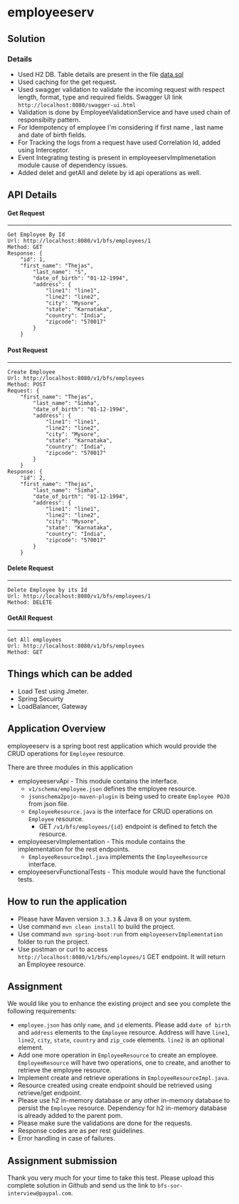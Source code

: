 # employeeserv

## Solution

### Details
 - Used H2 DB. Table details are present in the file [data.sql](employeeservImplementation/src/main/resources/data.sql)
 - Used caching for the get request.
 - Used swagger validation to validate the incoming request with respect length, format, type and required fields. Swagger UI link `http://localhost:8080/swagger-ui.html`
 - Validation is done by EmployeeValidationService and have used chain of responsibilty pattern.
 - For Idempotency of employee I'm considering if first name , last name and date of birth fields.
 - For Tracking the logs from a request have used Correlation Id, added using Interceptor.
 - Event Integrating testing is present in employeeservImplmenetation module cause of dependency issues.
 - Added delet and getAll and delete by id api operations as well.


## API Details

#### Get Request

---------------
	Get Employee By Id
	Url: http://localhost:8080/v1/bfs/employees/1
	Method: GET
	Response: {
		"id": 1,
		"first_name": "Thejas",
			"last_name": "S",
			"date_of_birth": "01-12-1994",
			"address": {
				"line1": "line1",
				"line2": "line2",
				"city": "Mysore",
				"state": "Karnataka",
				"country": "India",
				"zipcode": "570017"
			}
		}

#### Post Request	
---------------
	Create Employee
	Url: http://localhost:8080/v1/bfs/employees
	Method: POST
	Request: {
		"first_name": "Thejas",
			"last_name": "Simha",
			"date_of_birth": "01-12-1994",
			"address": {
				"line1": "line1",
				"line2": "line2",
				"city": "Mysore",
				"state": "Karnataka",
				"country": "India",
				"zipcode": "570017"
			}
		}
	Response: {
		"id": 2,
		"first_name": "Thejas",
			"last_name": "Simha",
			"date_of_birth": "01-12-1994",
			"address": {
				"line1": "line1",
				"line2": "line2",
				"city": "Mysore",
				"state": "Karnataka",
				"country": "India",
				"zipcode": "570017"
			}
		}
		
#### Delete Request	
---------------
	Delete Employee by its Id
	Url: http://localhost:8080/v1/bfs/employees/1
	Method: DELETE	
	
#### GetAll  Request	
---------------
	Get All employees
	Url: http://localhost:8080/v1/bfs/employees
	Method: GET				


## Things which can be added

 - Load Test using Jmeter.
 - Spring Secuirty
 - LoadBalancer, Gateway 
 


## Application Overview
employeeserv is a spring boot rest application which would provide the CRUD operations for `Employee` resource.

There are three modules in this application
- employeeservApi - This module contains the interface.
	- `v1/schema/employee.json` defines the employee resource.
	- `jsonschema2pojo-maven-plugin` is being used to create `Employee POJO` from json file.
	- `EmployeeResource.java` is the interface for CRUD operations on `Employee` resource.
		- GET `/v1/bfs/employees/{id}` endpoint is defined to fetch the resource.
- employeeservImplementation - This module contains the implementation for the rest endpoints.
	- `EmployeeResourceImpl.java` implements the `EmployeeResource` interface.
- employeeservFunctionalTests - This module would have the functional tests.

## How to run the application
- Please have Maven version `3.3.3` & Java 8 on your system.
- Use command `mvn clean install` to build the project.
- Use command `mvn spring-boot:run` from `employeeservImplementation` folder to run the project.
- Use postman or curl to access `http://localhost:8080/v1/bfs/employees/1` GET endpoint. It will return an Employee resource.

## Assignment
We would like you to enhance the existing project and see you complete the following requirements:

- `employee.json` has only `name`, and `id` elements. Please add `date of birth` and `address` elements to the `Employee` resource. Address will have `line1`, `line2`, `city`, `state`, `country` and `zip_code` elements. `line2` is an optional element.
- Add one more operation in `EmployeeResource` to create an employee. `EmployeeResource` will have two operations, one to create, and another to retrieve the employee resource.
- Implement create and retrieve operations in `EmployeeResourceImpl.java`.
- Resource created using create endpoint should be retrieved using retrieve/get endpoint.
- Please use h2 in-memory database or any other in-memory database to persist the `Employee` resource. Dependency for h2 in-memory database is already added to the parent pom.
- Please make sure the validations are done for the requests.
- Response codes are as per rest guidelines.
- Error handling in case of failures.

## Assignment submission
Thank you very much for your time to take this test. Please upload this complete solution in Github and send us the link to `bfs-sor-interview@paypal.com`.
